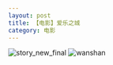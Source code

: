 ```yaml
---
layout: post
title: 【电影】爱乐之城
category: 电影
---
```

![story_new_final](http://rh8cub8wq.hd-bkt.clouddn.com/img/story_new_final_0322.png)
![wanshan](http://rh8cub8wq.hd-bkt.clouddn.com/img/wanshan.png)

  




